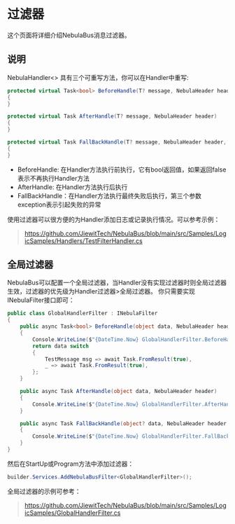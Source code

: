 # 过滤器
这个页面将详细介绍NebulaBus消息过滤器。

## 说明
NebulaHandler\<\> 具有三个可重写方法，你可以在Handler中重写:

```csharp
protected virtual Task<bool> BeforeHandle(T? message, NebulaHeader header)
{
}

protected virtual Task AfterHandle(T? message, NebulaHeader header)
{
}

protected virtual Task FallBackHandle(T? message, NebulaHeader header, Exception exception)
{
}
```
- BeforeHandle: 在Handler方法执行前执行，它有bool返回值，如果返回false表示不再执行Handler方法
- AfterHandle: 在Handler方法执行后执行
- FallBackHandle：在Handler方法执行最终失败后执行，第三个参数exception表示引起失败的异常

使用过滤器可以很方便的为Handler添加日志或记录执行情况。可以参考示例：
> https://github.com/JiewitTech/NebulaBus/blob/main/src/Samples/LogicSamples/Handlers/TestFilterHandler.cs

## 全局过滤器
NebulaBus可以配置一个全局过滤器，当Handler没有实现过滤器时则全局过滤器生效，过滤器的优先级为Handler过滤器\>全局过滤器。
你只需要实现INebulaFilter接口即可：
```csharp
public class GlobalHandlerFilter : INebulaFilter
{
    public async Task<bool> BeforeHandle(object data, NebulaHeader header)
    {
        Console.WriteLine($"{DateTime.Now} GlobalHandlerFilter.BeforeHandle");
        return data switch
        {
            TestMessage msg => await Task.FromResult(true),
            _ => await Task.FromResult(true),
        };
    }

    public async Task AfterHandle(object data, NebulaHeader header)
    {
        Console.WriteLine($"{DateTime.Now} GlobalHandlerFilter.AfterHandle");
    }

    public async Task FallBackHandle(object? data, NebulaHeader header, Exception exception)
    {
        Console.WriteLine($"{DateTime.Now} GlobalHandlerFilter.FallBackHandle");
    }
}
```

然后在StartUp或Program方法中添加过滤器：
```csharp
builder.Services.AddNebulaBusFilter<GlobalHandlerFilter>();
```

全局过滤器的示例可参考：
> https://github.com/JiewitTech/NebulaBus/blob/main/src/Samples/LogicSamples/GlobalHandlerFilter.cs